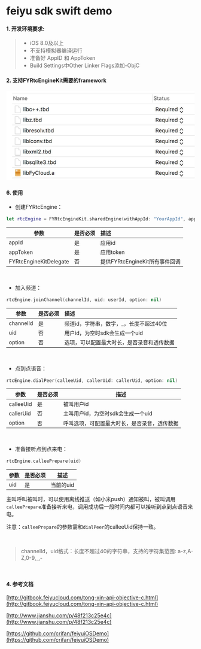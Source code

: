 # feiyu sdk swift demo

#### 1. 开发环境要求:

> * iOS 8.0及以上
> * 不支持模拟器编译运行
> * 准备好 AppID 和 AppToken
> * Build Settings中Other Linker Flags添加-ObjC


#### 2. 支持FYRtcEngineKit需要的framework
![github](https://github.com/FeiyuCloud/objc-sdk-demo/blob/master/img/linked_frameworks_libs.png "github")


#### 6. 使用

- 创建FYRtcEngine：

```swift
let rtcEngine = FYRtcEngineKit.sharedEngine(withAppId: "YourAppId", appToken: "YourAppToken", delegate: this)
```

| 参数 | 是否必须 | 描述 |
| ---- | :---- | :---- |
| appId | 是 | 应用id |
| appToken | 是 | 应用token |
| FYRtcEngineKitDelegate | 否 | 提供FYRtcEngineKit所有事件回调 |

<br/>

- 加入频道：

```swift
rtcEngine.joinChannel(channelId, uid: userId, option: nil)
```

| 参数 | 是否必须 | 描述 |
| ---- | :---- | :---- |
| channelId | 是 | 频道id，字符串，数字，\_，长度不超过40位 |
| uid | 否 | 用户id，为空时sdk会生成一个uid |
| option | 否 | 选项，可以配置最大时长，是否录音和透传数据 |

<br/>

- 点到点语音：

```swift
rtcEngine.dialPeer(calleeUid, callerUid: callerUid, option: nil)
```

| 参数 | 是否必须 | 描述 |
| --- | --- | --- |
| calleeUid | 是 | 被叫用户id |
| callerUid | 否 | 主叫用户id，为空时sdk会生成一个uid |
| option | 否 | 呼叫选项，可配置最大时长，是否录音，透传数据 |

<br/>

- 准备接听点到点来电：

```swift
rtcEngine.calleePrepare(uid)
```
| 参数 | 是否必须 | 描述 |
| --- | --- | --- |
| uid | 是 | 当前的uid |

主叫呼叫被叫时，可以使用离线推送（如小米push）通知被叫，被叫调用`calleePrepare`准备接听来电，调用成功后一段时间内都可以接听到点到点语音来电。

注意：`calleePrepare`的参数需和`dialPeer`的calleeUid保持一致。

<br/>

> channelId，uid格式：长度不超过40的字符串，支持的字符集范围: a-z,A-Z,0-9,_,-


<br/>

#### 4. 参考文档
[http://gitbook.feiyucloud.com/tong-xin-api-objective-c.html](http://gitbook.feiyucloud.com/tong-xin-api-objective-c.html)

[http://www.jianshu.com/p/48f213c25e4c](http://www.jianshu.com/p/48f213c25e4c)

[https://github.com/crifan/feiyuiOSDemo](https://github.com/crifan/feiyuiOSDemo)


<br/>
